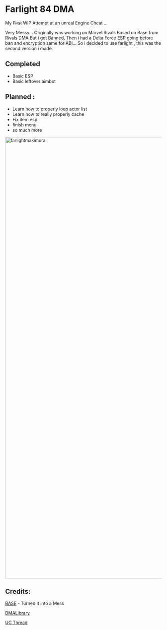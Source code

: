# Farlight 84 DMA

My ~~First~~  WIP Attempt at an unreal Engine Cheat ...

Very Messy...
Originally was working on Marvel Rivals Based on Base from [Rivals DMA](https://github.com/boggymc/MarvelRivals-DMA)
But i got Banned, Then i had a Delta Force ESP going before ban and encryption same for ABI... So i decided to use farlight , this was the second version i made.



## Completed
- Basic ESP
- Basic leftover aimbot
## Planned :
-  Learn how to properly loop actor list
-  Learn how to really properly cache
-  Fix item esp
-  finish menu
-  so much more 
 
<img width="2553" height="1422" alt="farlightmakimura" src="https://github.com/user-attachments/assets/938dc7c2-7566-44fc-91ec-5be0ec4092b4" />




## Credits:

[BASE](https://github.com/boggymc/MarvelRivals-DMA) - Turned it into a Mess
 
[DMALibrary](https://github.com/Metick/DMALibrary)

[UC Thread ](https://www.unknowncheats.me/forum/farlight-84-a/580566-farlight-84-reversal-structs-offsets.html)
